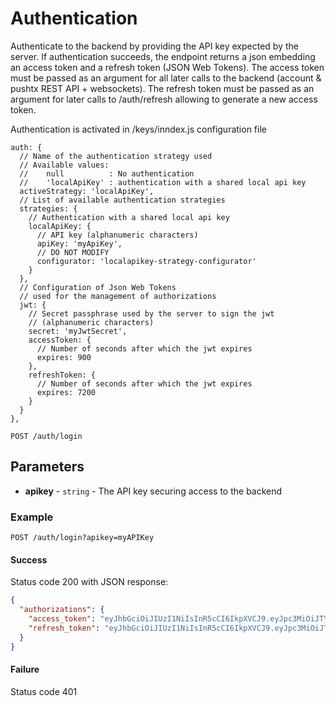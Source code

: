 # Authentication

Authenticate to the backend by providing the API key expected by the server. If authentication succeeds, the endpoint returns a json embedding an access token and a refresh token (JSON Web Tokens). The access token must be passed as an argument for all later calls to the backend (account & pushtx REST API + websockets). The refresh token must be passed as an argument for later calls to /auth/refresh allowing to generate a new access token.

Authentication is activated in /keys/inndex.js configuration file

```
auth: {
  // Name of the authentication strategy used
  // Available values:
  //    null          : No authentication
  //    'localApiKey' : authentication with a shared local api key
  activeStrategy: 'localApiKey',
  // List of available authentication strategies
  strategies: {
    // Authentication with a shared local api key
    localApiKey: {
      // API key (alphanumeric characters)
      apiKey: 'myApiKey',
      // DO NOT MODIFY
      configurator: 'localapikey-strategy-configurator'
    }
  },
  // Configuration of Json Web Tokens
  // used for the management of authorizations
  jwt: {
    // Secret passphrase used by the server to sign the jwt
    // (alphanumeric characters)
    secret: 'myJwtSecret',
    accessToken: {
      // Number of seconds after which the jwt expires
      expires: 900
    },
    refreshToken: {
      // Number of seconds after which the jwt expires
      expires: 7200
    }
  }
},
```


```
POST /auth/login
```

## Parameters
* **apikey** - `string` - The API key securing access to the backend


### Example

```
POST /auth/login?apikey=myAPIKey
```

#### Success
Status code 200 with JSON response:
```json
{
  "authorizations": {
    "access_token": "eyJhbGciOiJIUzI1NiIsInR5cCI6IkpXVCJ9.eyJpc3MiOiJTYW1vdXJhaSBXYWxsZXQgYmFja2VuZCIsInR5cGUiOiJhY2Nlc3MtdG9rZW4iLCJpYXQiOjE1NDQxMDM5MjksImV4cCI6MTU0NDEwNDUyOX0.DDzz0EUEQS8vqdhfUwi_MFhjnSLKZ9nY-P55Yoi0wlI",
    "refresh_token": "eyJhbGciOiJIUzI1NiIsInR5cCI6IkpXVCJ9.eyJpc3MiOiJTYW1vdXJhaSBXYWxsZXQgYmFja2VuZCIsInR5cGUiOiJyZWZyZXNoLXRva2VuIiwiaWF0IjoxNTQ0MTAzOTI5LCJleHAiOjE1NDQxMTExMjl9.6gykKq31WL4Jq7hfmoTwi1fpmBTtAeFb4KjfmSO6l00"
  }
}
```

#### Failure
Status code 401
